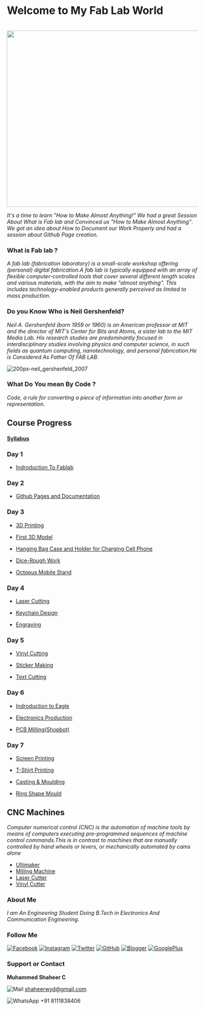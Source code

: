 #                                         Welcome to My Fab Lab World
<br>
<img src="P1.jpg" height="465" width="900">

_It's a time to learn "How to Make Almost Anything!"_
_We had a great Session About What is Fab lab and Convinced us "How to Make Almost Anything"_.
_We got an idea about How to Document our Work Properly and had a session about Github Page creation._


### What is Fab lab ?
_A fab lab (fabrication laboratory) is a small-scale workshop offering (personal) digital fabrication.A fab lab is typically equipped with an array of flexible computer-controlled tools that cover several different length scales and various materials, with the aim to make "almost anything". This includes technology-enabled products generally perceived as limited to mass production._
### Do you Know Who is  Neil Gershenfeld?
_Neil A. Gershenfeld (born 1959 or 1960) is an American professor at MIT and the director of MIT's Center for Bits and Atoms, a sister lab to the MIT Media Lab. His research studies are predominantly focused in interdisciplinary studies involving physics and computer science, in such fields as quantum computing, nanotechnology, and personal fabrication.He is Considered As Father Of FAB LAB._


![200px-neil_gershenfeld_2007](https://user-images.githubusercontent.com/30692774/28935753-2f5e0fc2-78a3-11e7-95d1-4183b256a833.jpg)

### What Do You mean By Code ?
_Code, a rule for converting a piece of information into another form or representation_.
## Course Progress
#### [Syllabus](https://shaheer08.github.io/Syllabus)
### Day 1

- [Indroduction To Fablab](https://shaheer08.github.io/Day-1)

### Day 2

- [Github Pages and Documentation](https://shaheer08.github.io/Day-2)

### Day 3

- [3D Printing](https://shaheer08.github.io/Day-3)

- [First 3D Model](https://shaheer08.github.io/first)

- [Hanging Bag Case and Holder for Charging Cell Phone](https://shaheer08.github.io/case)

- [Dice-Rough Work](https://shaheer08.github.io/dice)

- [Octopus Mobile Stand](https://shaheer08.github.io/octo)

### Day 4

- [Laser Cutting](https://shaheer08.github.io/Day-4)

- [Keychain Design](https://shaheer08.github.io/Keychain)

- [Engraving ](https://shaheer08.github.io/engraving)

### Day 5

- [Vinyl Cutting](https://shaheer08.github.io/Day-6)

- [Sticker Making](https://shaheer08.github.io/sticker)

- [Text Cutting](https://shaheer08.github.io/textcutting)

### Day 6

- [Indroduction to Eagle](https://shaheer08.github.io/eagle)

- [Electronics Production](https://shaheer08.github.io/Day-5)

- [PCB Milling(Shopbot)](https://shaheer08.github.io/mil)

### Day 7

- [Screen Printing](https://shaheer08.github.io/Day-7)

- [T-Shirt Printing](https://shaheer08.github.io/T)

- [Casting & Moulding](https://shaheer08.github.io/cast)

- [Ring Shape Mould](https://shaheer08.github.io/ring)



## CNC Machines
_Computer numerical control (CNC) is the automation of machine tools by means of computers executing pre-programmed sequences of machine control commands.This is in contrast to machines that are manually controlled by hand wheels or levers, or mechanically automated by cams alone_
<br>
- [Ultimaker](https://shaheer08.github.io/ultimaker)
- [Milling Machine](https://shaheer08.github.io/shopbot)
- [Laser Cutter](https://shaheer08.github.io/laser)
- [Vinyl Cutter](https://shaheer08.github.io/vinyl)


### About Me
_I am An Engineering Student Doing B.Tech in Electronics And Communication Engineering_.
### Follow Me
[![Facebook](https://cdn4.iconfinder.com/data/icons/miu-gloss-social/60/facebook-64.png)](https://m.facebook.com/shaheerkbd?refid=46&tsid&fref=search)  [![Instagram](https://cdn4.iconfinder.com/data/icons/miu-gloss-social/60/instagram-64.png)](https://www.instagram.com/its_me_shaheer_)  [![Twitter](https://cdn4.iconfinder.com/data/icons/miu-gloss-social/60/twitter-64.png)](https://twitter.com/itsme_shaheer)    [![GitHub](https://cdn4.iconfinder.com/data/icons/miu-gloss-social/60/github-64.png)](https://shaheer08.github.io)   [![Blogger](https://cdn4.iconfinder.com/data/icons/miu-gloss-social/60/blogger-64.png)](https://joyofread.blogspot.com)  [![GooglePlus](https://cdn4.iconfinder.com/data/icons/miu-gloss-social/60/google-64.png)](https://plus.google.com/u/0/118147113046590441382)


### Support or Contact
**Muhammed Shaheer C**

![Mail](https://cdn4.iconfinder.com/data/icons/miu-gloss-social/60/mail-24.png) shaheerwyd@gmail.com

![WhatsApp](https://cdn4.iconfinder.com/data/icons/miu-gloss-social/60/whatsapp-24.png) +91 8111838406


